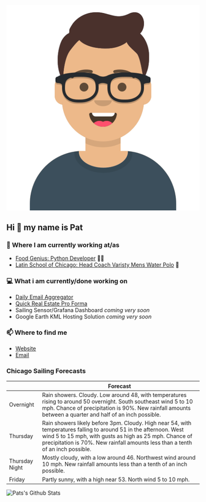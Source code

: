[![Social banner for p-j-falconer](https://raw.githubusercontent.com/P-J-FALCONER/P-J-FALCONER/master/assets/avataaars.svg)](https://patfalconer.com/)
## Hi :wave: my name is Pat

### 💼 Where I am currently working at/as
- [Food Genius: Python Developer](https://getfoodgenius.com/) 🍔🐍
- [Latin School of Chicago: Head Coach Varisty Mens Water Polo](https://www.latinschool.org/) 🤽


### 💻 What i am currently/done working on
 - [Daily Email Aggregator](https://github.com/P-J-FALCONER/dott_daily_mail)
 - [Quick Real Estate Pro Forma](https://github.com/P-J-FALCONER/henry)
 - Sailing Sensor/Grafana Dashboard *coming very soon*
 - Google Earth KML Hosting Solution *coming very soon*

### 📫 Where to find me
 - [Website](https://patfalconer.com/)
 - [Email](mailto:patrick.j.falconer@gmail.com)


### Chicago Sailing Forecasts
|   | Forecast  |
|---|---|
| Overnight | Rain showers. Cloudy. Low around 48, with temperatures rising to around 50 overnight. South southeast wind 5 to 10 mph. Chance of precipitation is 90%. New rainfall amounts between a quarter and half of an inch possible. |
| Thursday | Rain showers likely before 3pm. Cloudy. High near 54, with temperatures falling to around 51 in the afternoon. West wind 5 to 15 mph, with gusts as high as 25 mph. Chance of precipitation is 70%. New rainfall amounts less than a tenth of an inch possible. |
| Thursday Night | Mostly cloudy, with a low around 46. Northwest wind around 10 mph. New rainfall amounts less than a tenth of an inch possible. |
| Friday | Partly sunny, with a high near 53. North wind 5 to 10 mph. |

![Pats's Github Stats](https://github-readme-stats.vercel.app/api?username=p-j-falconer&show_icons=true&theme=radical)
